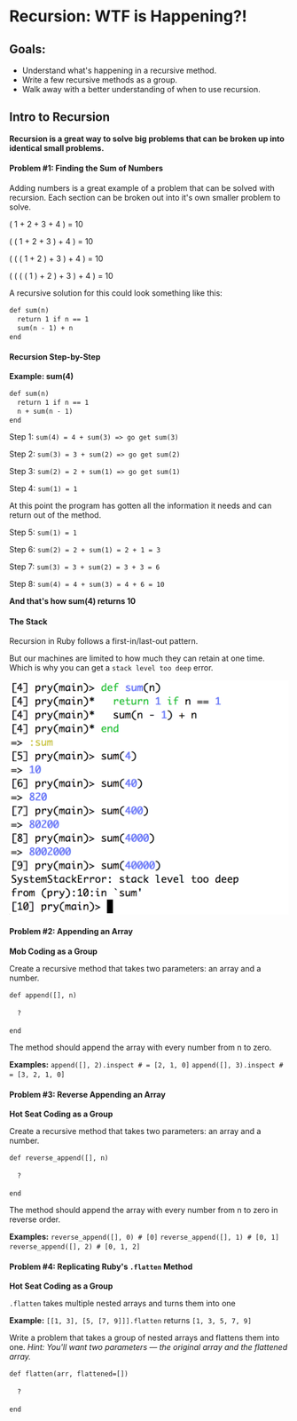 # Recursion: WTF is Happening?!

## Goals:
* Understand what's happening in a recursive method.
* Write a few recursive methods as a group.
* Walk away with a better understanding of when to use recursion.

## Intro to Recursion

**Recursion is a great way to solve big problems that can be broken up into identical small problems.**

#### Problem #1: Finding the Sum of Numbers

Adding numbers is a great example of a problem that can be solved with recursion. Each section can be broken out into it's own smaller problem to solve.

( 1 + 2 + 3 + 4 ) = 10

( ( 1 + 2 + 3 ) + 4 ) = 10

( ( ( 1 + 2 ) + 3 ) + 4 ) = 10

( ( ( ( 1 ) + 2 ) + 3 ) + 4 ) = 10

A recursive solution for this could look something like this:

```
def sum(n)
  return 1 if n == 1 
  sum(n - 1) + n
end
```

#### Recursion Step-by-Step

**Example: sum(4)**

```
def sum(n)
  return 1 if n == 1
  n + sum(n - 1)
end
```

Step 1: `sum(4) = 4 + sum(3) => go get sum(3)`

Step 2: `sum(3) = 3 + sum(2) => go get sum(2)`

Step 3: `sum(2) = 2 + sum(1) => go get sum(1)`

Step 4: `sum(1) = 1`

At this point the program has gotten all the information it needs and can return out of the method.

Step 5: `sum(1) = 1`

Step 6: `sum(2) = 2 + sum(1) = 2 + 1 = 3`

Step 7: `sum(3) = 3 + sum(2) = 3 + 3 = 6`

Step 8: `sum(4) = 4 + sum(3) = 4 + 6 = 10`

**And that's how sum(4) returns 10**


#### The Stack

Recursion in Ruby follows a first-in/last-out pattern. 

But our machines are limited to how much they can retain at one time. Which is why you can get a `stack level too deep` error.

![The Stack](https://github.com/emilydowdle/recursion-denver-rb/blob/master/stack_level_too_deep.png)


#### Problem #2: Appending an Array
**Mob Coding as a Group**

Create a recursive method that takes two parameters: an array and a number. 

```
def append([], n)
 
  ?

end
```

The method should append the array with every number from n to zero.

**Examples:** 
`append([], 2).inspect # = [2, 1, 0]`
`append([], 3).inspect # = [3, 2, 1, 0]`


#### Problem #3: Reverse Appending an Array
**Hot Seat Coding as a Group**

Create a recursive method that takes two parameters: an array and a number. 

```
def reverse_append([], n)

  ?
  
end
```

The method should append the array with every number from n to zero in reverse order.

**Examples:** 
`reverse_append([], 0) # [0]`
`reverse_append([], 1) # [0, 1]`
`reverse_append([], 2) # [0, 1, 2]`


#### Problem #4: Replicating Ruby's `.flatten` Method
**Hot Seat Coding as a Group**

`.flatten` takes multiple nested arrays and turns them into one 

**Example:**
`[[1, 3], [5, [7, 9]]].flatten` returns `[1, 3, 5, 7, 9]`

Write a problem that takes a group of nested arrays and flattens them into one. 
_Hint: You'll want *two* parameters — the original array and the flattened array._

```
def flatten(arr, flattened=[])

  ?
  
end
```
